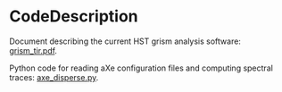 CodeDescription
===============

Document describing the current HST grism analysis software: [grism_tir.pdf](https://github.com/WFC3Grism/CodeDescription/raw/master/grism_tir.pdf).

Python code for reading aXe configuration files and computing spectral traces: [axe_disperse.py](axe_disperse.py).
